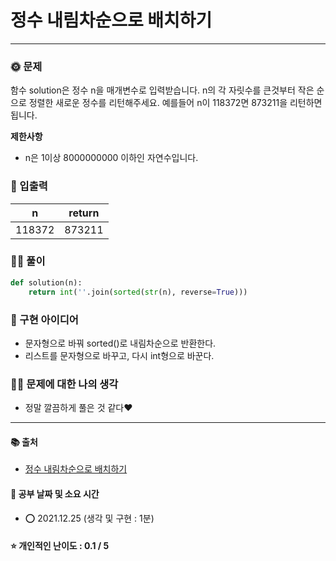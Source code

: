 # 정수 내림차순으로 배치하기

-------
### 🌞 문제
함수 solution은 정수 n을 매개변수로 입력받습니다. n의 각 자릿수를 큰것부터 작은 순으로 정렬한 새로운 정수를 리턴해주세요. 예를들어 n이 118372면 873211을 리턴하면 됩니다.

<b>제한사항</b>  
- n은 1이상 8000000000 이하인 자연수입니다.

### 📝 입출력
|n|return|
|---|---|
|118372|873211|

### 👩‍💻 풀이
```python
def solution(n):
    return int(''.join(sorted(str(n), reverse=True)))
 ```

### 🔑 구현 아이디어
- 문자형으로 바꿔 sorted()로 내림차순으로 반환한다.
- 리스트를 문자형으로 바꾸고, 다시 int형으로 바꾼다.
  
### 🙋‍♀ 문제에 대한 나의 생각
- 정말 깔끔하게 풀은 것 같다❤

-------------
#### 📚 출처
- [정수 내림차순으로 배치하기](https://programmers.co.kr/learn/courses/30/lessons/12933)
#### 📅 공부 날짜 및 소요 시간
- ⭕ 2021.12.25 (생각 및 구현 : 1분)  
#### ⭐ 개인적인 난이도 : 0.1 / 5